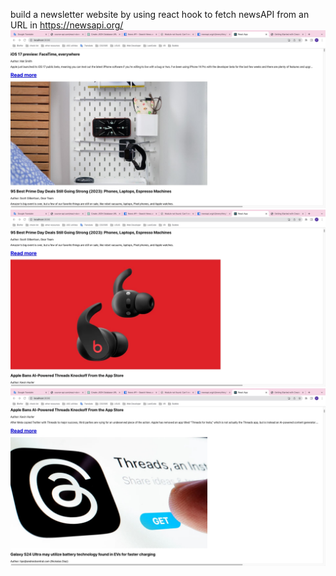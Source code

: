 build a newsletter website by using react hook to fetch newsAPI from an URL in https://newsapi.org/
![Alt text](image.png)
![Alt text](image-1.png)
![Alt text](image-2.png)